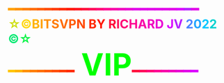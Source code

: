 <h1 <font color="#ffd600"></font><font color="#ffc400"> </font><font color="#ffa000">━</font><font color="#ff8e00">━</font><font color="#ff7c00">━</font><font color="#ff6b00">━</font><font color="#ff5a00">━</font><font color="#ff4a00">━</font><font color="#ff3900">━</font><font color="#ff2800">━</font><font color="#ff1700">━</font><font color="#ff121d">━</font><font color="#ff0e3a">━</font><font color="#ff0958">━</font><font color="#ff0575">━</font><font color="#ff0092">━</font><font color="#f800a8">━</font><font color="#f000be">━</font><font color="#e900d3">━</font><font color="#e100e9">━</font><font color="#e100e9">━</font><font color="#e100e9">━</font><font color="#e100e9">━</font><font color="#e100e9">━</font><font color="#e100e9">━</font><font color="#da00ff">━</font><font color="#b621ff">━</font><font color="#e100e9">━</font><br></font><font color="#00e971"></font><font color="#00f442"> </font><font color="#00ff13"></font><font color="#ccde04">☆</font><font color="#ffd600">©</font><font color="#ffc400"></font><font color="#ffb200">B</font><font color="#ffa000">I</font><font color="#ff8e00">T</font><font color="#ff7c00">S</font><font color="#ff6b00">V</font><font color="#ff5a00">P</font><font color="#ff4a00">N</font><font color="#ff3900"> </font><font color="#ff2800">B</font><font color="#ff1700">Y</font><font color="#ff121d"> </font><font color="#ff0e3a">R</font><font color="#ff0958">I</font><font color="#ff0575">C</font><font color="#ff0092">H</font><font color="#f800a8">A</font><font color="#f000be">R</font><font color="#e900d3">D</font><font color="#e100e9"> </font><font color="#da00ff">J</font><font color="#b621ff">V</font><font color="#9142ff"> </font><font color="#6d64ff"> </font><font color="#4985ff">2</font><font color="#24a6ff">0</font><font color="#00c7ff">2</font><font color="#00d2d0">2</font><font color="#00dda1"> </font><font color="#00e971">©</font><font color="#00f442">☆</font><font color="#99e608"><br></font><font color="#ccde04"> </font><font color="#ffc400">━</font><font color="#ffb200">━</font><font color="#ff8e00">━</font><font color="#ff7c00">━</font><font color="#ff6b00">━</font><font color="#ff5a00">━</font><font color="#ff4a00">━</font><font color="#ff3900">━</font><font color="#ff2800">━</font><font color="lime"><big><big><big><big><big> VIP</big></big></big></big></big></font><font color="#ff121d"></font><font color="#ff0e3a">━</font><font color="#ff0958">━</font><font color="#ff0575">━</font><font color="#ff0092">━</font><font color="#f800a8">━</font><font color="#f000be">━</font><font color="#e900d3">━</font><font color="#e100e9">━</font><font color="#da00ff">━</font></h1>